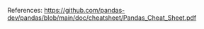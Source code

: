 References:
    https://github.com/pandas-dev/pandas/blob/main/doc/cheatsheet/Pandas_Cheat_Sheet.pdf